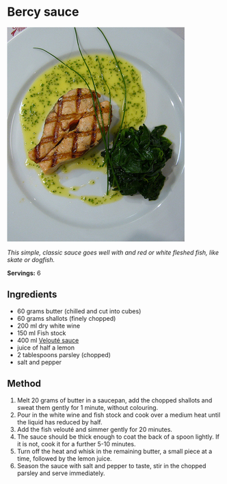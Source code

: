# Bercy sauce

![Bercy sauce](resources/bercy-sauce.jpg)

*This simple, classic sauce goes well with and red or white fleshed fish, like skate or dogfish.*

**Servings:** 6

## Ingredients
- 60 grams butter (chilled and cut into cubes)
- 60 grams shallots (finely chopped)
- 200 ml dry white wine
- 150 ml Fish stock
- 400 ml [Velouté sauce](./veloute-sauce.md)
- juice of half a lemon
- 2 tablespoons parsley (chopped)
- salt and pepper

## Method
1. Melt 20 grams of butter in a saucepan, add the chopped shallots and sweat them gently for 1 minute, without colouring.
1. Pour in the white wine and fish stock and cook over a medium heat until the liquid has reduced by half.
1. Add the fish velouté and simmer gently for 20 minutes.
1. The sauce should be thick enough to coat the back of a spoon lightly. If it is not, cook it for a further 5-10 minutes.
1. Turn off the heat and whisk in the remaining butter, a small piece at a time, followed by the lemon juice. 
1. Season the sauce with salt and pepper to taste, stir in the chopped parsley and serve immediately.
